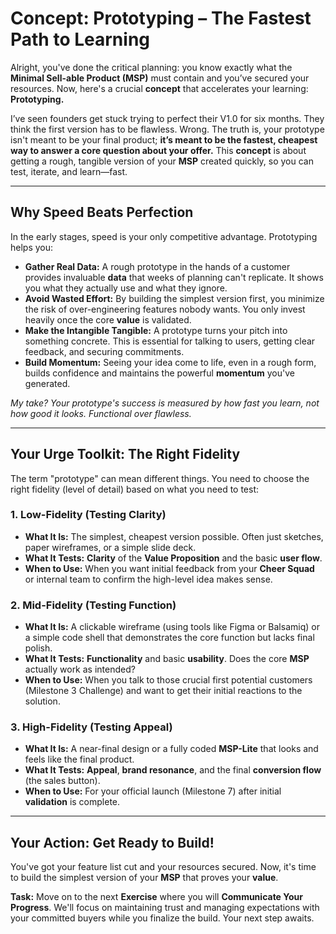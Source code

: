 # Concept: Prototyping – The Fastest Path to Learning

Alright, you've done the critical planning: you know exactly what the **Minimal Sell-able Product (MSP)** must contain and you’ve secured your resources. Now, here's a crucial **concept** that accelerates your learning: **Prototyping.**

I’ve seen founders get stuck trying to perfect their V1.0 for six months. They think the first version has to be flawless. Wrong. The truth is, your prototype isn't meant to be your final product; **it’s meant to be the fastest, cheapest way to answer a core question about your offer.** This **concept** is about getting a rough, tangible version of your **MSP** created quickly, so you can test, iterate, and learn—fast.

---

## Why Speed Beats Perfection

In the early stages, speed is your only competitive advantage. Prototyping helps you:

* **Gather Real Data:** A rough prototype in the hands of a customer provides invaluable **data** that weeks of planning can't replicate. It shows you what they actually use and what they ignore.
* **Avoid Wasted Effort:** By building the simplest version first, you minimize the risk of over-engineering features nobody wants. You only invest heavily once the core **value** is validated.
* **Make the Intangible Tangible:** A prototype turns your pitch into something concrete. This is essential for talking to users, getting clear feedback, and securing commitments.
* **Build Momentum:** Seeing your idea come to life, even in a rough form, builds confidence and maintains the powerful **momentum** you've generated.

*My take? Your prototype's success is measured by how fast you learn, not how good it looks. Functional over flawless.*

---

## Your Urge Toolkit: The Right Fidelity

The term "prototype" can mean different things. You need to choose the right fidelity (level of detail) based on what you need to test:

### 1. Low-Fidelity (Testing Clarity)

* **What It Is:** The simplest, cheapest version possible. Often just sketches, paper wireframes, or a simple slide deck.
* **What It Tests:** **Clarity** of the **Value Proposition** and the basic **user flow**.
* **When to Use:** When you want initial feedback from your **Cheer Squad** or internal team to confirm the high-level idea makes sense.

### 2. Mid-Fidelity (Testing Function)

* **What It Is:** A clickable wireframe (using tools like Figma or Balsamiq) or a simple code shell that demonstrates the core function but lacks final polish.
* **What It Tests:** **Functionality** and basic **usability**. Does the core **MSP** actually work as intended?
* **When to Use:** When you talk to those crucial first potential customers (Milestone 3 Challenge) and want to get their initial reactions to the solution.

### 3. High-Fidelity (Testing Appeal)

* **What It Is:** A near-final design or a fully coded **MSP-Lite** that looks and feels like the final product.
* **What It Tests:** **Appeal**, **brand resonance**, and the final **conversion flow** (the sales button).
* **When to Use:** For your official launch (Milestone 7) after initial **validation** is complete.

---

## Your Action: Get Ready to Build!

You've got your feature list cut and your resources secured. Now, it's time to build the simplest version of your **MSP** that proves your **value**.

**Task:** Move on to the next **Exercise** where you will **Communicate Your Progress**. We'll focus on maintaining trust and managing expectations with your committed buyers while you finalize the build. Your next step awaits.